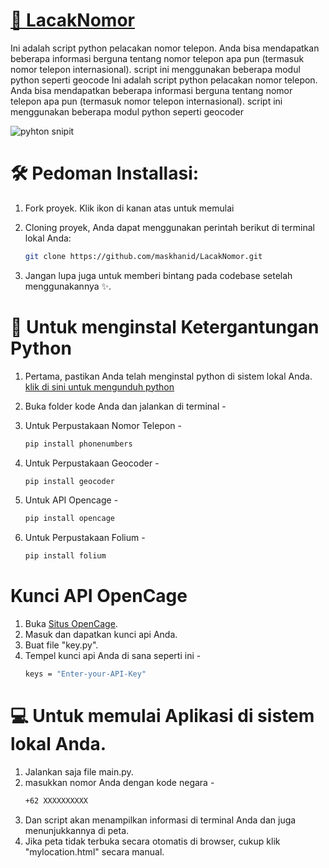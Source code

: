 # [📡 LacakNomor ](https://github.com/maskhanir/LacakNomor)
Ini adalah script python pelacakan nomor telepon. Anda bisa mendapatkan beberapa informasi berguna tentang nomor telepon apa pun (termasuk nomor telepon internasional).
script ini menggunakan beberapa modul python seperti geocode
Ini adalah script python pelacakan nomor telepon. Anda bisa mendapatkan beberapa informasi berguna tentang nomor telepon apa pun (termasuk nomor telepon internasional).
script ini menggunakan beberapa modul python seperti geocoder
</br>

![pyhton snipit](https://files.catbox.moe/f3armq.jpg)




# 🛠️ Pedoman Installasi:

1. Fork proyek. Klik ikon di kanan atas untuk memulai

2. Cloning proyek, Anda dapat menggunakan perintah berikut di terminal lokal Anda:
 
   ```bash
   git clone https://github.com/maskhanid/LacakNomor.git
   ```
3. Jangan lupa juga untuk memberi bintang pada codebase setelah menggunakannya ✨.

   

# 📌 Untuk menginstal Ketergantungan Python
1. Pertama, pastikan Anda telah menginstal python di sistem lokal Anda.
[klik di sini untuk mengunduh python](https://www.python.org/downloads/)

2. Buka folder kode Anda dan jalankan di terminal -
3. Untuk Perpustakaan Nomor Telepon -
    ```bash
    pip install phonenumbers
    ```
4. Untuk Perpustakaan Geocoder -
   ```bash
   pip install geocoder
   ```
5. Untuk API Opencage -
   ```bash
   pip install opencage
   ```
6. Untuk Perpustakaan Folium -
   ```bash
   pip install folium
   ```
# Kunci API OpenCage
1. Buka [Situs OpenCage](https://opencagedata.com/).
2. Masuk dan dapatkan kunci api Anda.
3. Buat file "key.py".
4. Tempel kunci api Anda di sana seperti ini - 
   ```bash
   keys = "Enter-your-API-Key"
   ```
# 💻 Untuk memulai Aplikasi di sistem lokal Anda.
1. Jalankan saja file main.py.
2. masukkan nomor Anda dengan kode negara -
   ```bash
   +62 XXXXXXXXXX
   ```
3. Dan script akan menampilkan informasi di terminal Anda dan juga menunjukkannya di peta.
4. Jika peta tidak terbuka secara otomatis di browser, cukup klik "mylocation.html" secara manual.
